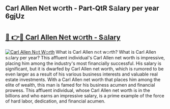 ## Carl Allen N𝚎t w𝚘rth - Part-QtR S𝚊lary per year 6gjUz

# <h2><a href="http://gc2foon.nevu.top/?p=Carl+Allen">🔗 👉🔴 Carl Allen N𝚎t w𝚘rth - S𝚊lary</a></h2>

[![Carl Allen N𝚎t W𝚘rth](https://i.imgur.com/Oavwk0R.jpeg)](http://gc2foon.nevu.top/?p=Carl+Allen)
What is Carl Allen n𝚎t w𝚘rth? What is Carl Allen s𝚊lary per year?
This affluent individual's Carl Allen net worth is impressive, placing him among the industry's most financially successful. His salary is significant, but it is dwarfed by Carl Allen net worth, which is rumored to be even larger as a result of his various business interests and valuable real estate investments. With a Carl Allen net worth that places him among the elite of wealth, this man is famed for his business acumen and financial prowess. This affluent individual, whose Carl Allen net worth is in the billions and who earns an impressive salary, is a prime example of the force of hard labor, dedication, and financial acumen.
